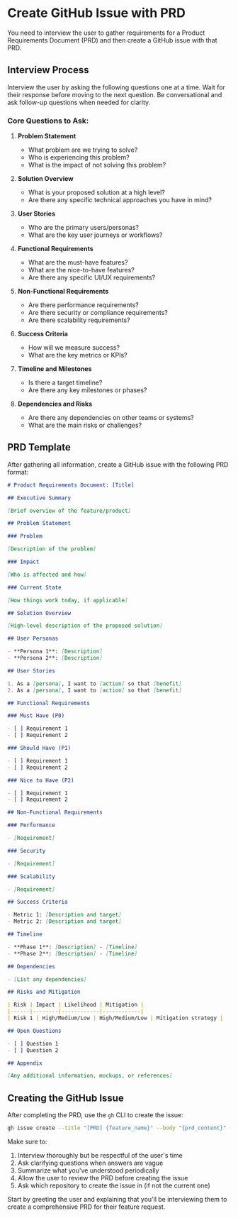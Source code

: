 # Create GitHub Issue with PRD

You need to interview the user to gather requirements for a Product Requirements Document (PRD) and then create a GitHub
issue with that PRD.

## Interview Process

Interview the user by asking the following questions one at a time. Wait for their response before moving to the next
question. Be conversational and ask follow-up questions when needed for clarity.

### Core Questions to Ask:

1. **Problem Statement**
    - What problem are we trying to solve?
    - Who is experiencing this problem?
    - What is the impact of not solving this problem?

2. **Solution Overview**
    - What is your proposed solution at a high level?
    - Are there any specific technical approaches you have in mind?

3. **User Stories**
    - Who are the primary users/personas?
    - What are the key user journeys or workflows?

4. **Functional Requirements**
    - What are the must-have features?
    - What are the nice-to-have features?
    - Are there any specific UI/UX requirements?

5. **Non-Functional Requirements**
    - Are there performance requirements?
    - Are there security or compliance requirements?
    - Are there scalability requirements?

6. **Success Criteria**
    - How will we measure success?
    - What are the key metrics or KPIs?

7. **Timeline and Milestones**
    - Is there a target timeline?
    - Are there any key milestones or phases?

8. **Dependencies and Risks**
    - Are there any dependencies on other teams or systems?
    - What are the main risks or challenges?

## PRD Template

After gathering all information, create a GitHub issue with the following PRD format:

```markdown
# Product Requirements Document: [Title]

## Executive Summary

[Brief overview of the feature/product]

## Problem Statement

### Problem

[Description of the problem]

### Impact

[Who is affected and how]

### Current State

[How things work today, if applicable]

## Solution Overview

[High-level description of the proposed solution]

## User Personas

- **Persona 1**: [Description]
- **Persona 2**: [Description]

## User Stories

1. As a [persona], I want to [action] so that [benefit]
2. As a [persona], I want to [action] so that [benefit]

## Functional Requirements

### Must Have (P0)

- [ ] Requirement 1
- [ ] Requirement 2

### Should Have (P1)

- [ ] Requirement 1
- [ ] Requirement 2

### Nice to Have (P2)

- [ ] Requirement 1
- [ ] Requirement 2

## Non-Functional Requirements

### Performance

- [Requirement]

### Security

- [Requirement]

### Scalability

- [Requirement]

## Success Criteria

- Metric 1: [Description and target]
- Metric 2: [Description and target]

## Timeline

- **Phase 1**: [Description] - [Timeline]
- **Phase 2**: [Description] - [Timeline]

## Dependencies

- [List any dependencies]

## Risks and Mitigation

| Risk | Impact | Likelihood | Mitigation |
|------|--------|------------|------------|
| Risk 1 | High/Medium/Low | High/Medium/Low | Mitigation strategy |

## Open Questions

- [ ] Question 1
- [ ] Question 2

## Appendix

[Any additional information, mockups, or references]
```

## Creating the GitHub Issue

After completing the PRD, use the `gh` CLI to create the issue:

```bash
gh issue create --title "[PRD] {feature_name}" --body "{prd_content}" --label "PRD,enhancement"
```

Make sure to:

1. Interview thoroughly but be respectful of the user's time
2. Ask clarifying questions when answers are vague
3. Summarize what you've understood periodically
4. Allow the user to review the PRD before creating the issue
5. Ask which repository to create the issue in (if not the current one)

Start by greeting the user and explaining that you'll be interviewing them to create a comprehensive PRD for their
feature request.
